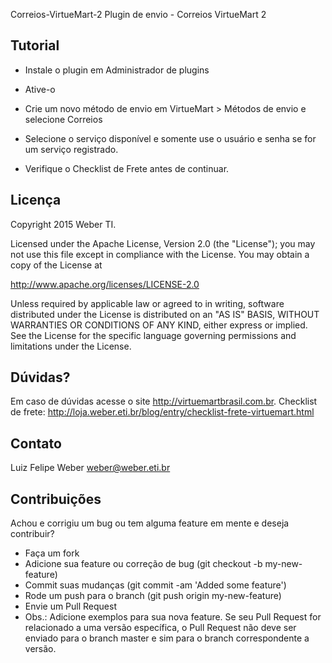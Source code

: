 Correios-VirtueMart-2
Plugin de envio - Correios VirtueMart 2

Tutorial
-------

- Instale o plugin em Administrador de plugins

- Ative-o

- Crie um novo método de envio em VirtueMart > Métodos de envio e selecione Correios

- Selecione o serviço disponível e somente use o usuário e senha se for um serviço registrado.

- Verifique o Checklist de Frete antes de continuar.

Licença
-------

Copyright 2015 Weber TI.

Licensed under the Apache License, Version 2.0 (the "License"); you may not use this file except in compliance with the License. You may obtain a copy of the License at

http://www.apache.org/licenses/LICENSE-2.0

Unless required by applicable law or agreed to in writing, software distributed under the License is distributed on an "AS IS" BASIS, WITHOUT WARRANTIES OR CONDITIONS OF ANY KIND, either express or implied. See the License for the specific language governing permissions and limitations under the License.


Dúvidas?
----------

Em caso de dúvidas acesse o site http://virtuemartbrasil.com.br.
Checklist de frete: http://loja.weber.eti.br/blog/entry/checklist-frete-virtuemart.html

Contato
----------

Luiz Felipe Weber
weber@weber.eti.br


Contribuições
-------------

Achou e corrigiu um bug ou tem alguma feature em mente e deseja contribuir?

* Faça um fork
* Adicione sua feature ou correção de bug (git checkout -b my-new-feature)
* Commit suas mudanças (git commit -am 'Added some feature')
* Rode um push para o branch (git push origin my-new-feature)
* Envie um Pull Request
* Obs.: Adicione exemplos para sua nova feature. Se seu Pull Request for relacionado a uma versão específica, o Pull Request não deve ser enviado para o branch master e sim para o branch correspondente a versão.

